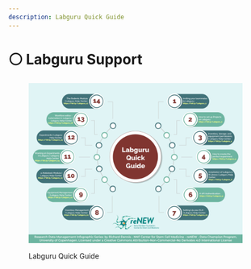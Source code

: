 ```yaml
---
description: Labguru Quick Guide
---
```


# ⚪ Labguru Support



<div data-full-width="true">

<figure><img src="../../.gitbook/assets/Labguru Quick Guide.jpg" alt=""><figcaption><p>Labguru Quick Guide</p></figcaption></figure>

</div>
